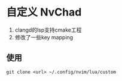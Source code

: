 # 自定义 NvChad

1. clangd的lsp支持cmake工程
2. 修改了一些key mapping

## 使用

```shell
git clone <url> ~/.config/nvim/lua/custom

```
